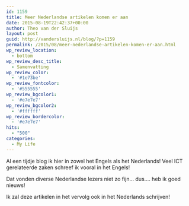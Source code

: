 ```yaml
---
id: 1159
title: Meer Nederlandse artikelen komen er aan
date: 2015-08-19T22:42:37+00:00
author: Theo van der Sluijs
layout: post
guid: http://vandersluijs.nl/blog/?p=1159
permalink: /2015/08/meer-nederlandse-artikelen-komen-er-aan.html
wp_review_location:
  - bottom
wp_review_desc_title:
  - Samenvatting
wp_review_color:
  - '#1e73be'
wp_review_fontcolor:
  - '#555555'
wp_review_bgcolor1:
  - '#e7e7e7'
wp_review_bgcolor2:
  - '#ffffff'
wp_review_bordercolor:
  - '#e7e7e7'
hits:
  - "500"
categories:
  - My Life
---
```

Al een tijdje blog ik hier in zowel het Engels als het Nederlands! Veel ICT gerelateerde zaken schreef ik vooral in het Engels!<!--more-->

Dat vonden diverse Nederlandse lezers niet zo fijn&#8230; dus&#8230;. heb ik goed nieuws!

Ik zal deze artikelen in het vervolg ook in het Nederlands schrijven!